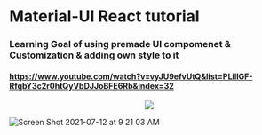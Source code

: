 # Material-UI React tutorial 
### Learning Goal of using premade UI compomenet & Customization & adding own style to it
#### https://www.youtube.com/watch?v=vyJU9efvUtQ&list=PLillGF-RfqbY3c2r0htQyVbDJJoBFE6Rb&index=32
<p align="center">
  <img src="https://user-images.githubusercontent.com/29718034/125322306-7baf9680-e2f2-11eb-9ccf-9df768481a18.png"/>
 </p>
  
![Screen Shot 2021-07-12 at 9 21 03 AM](https://user-images.githubusercontent.com/29718034/125322306-7baf9680-e2f2-11eb-9ccf-9df768481a18.png)
